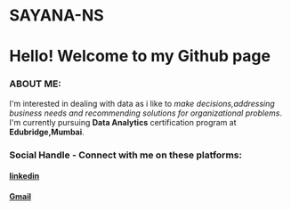 # SAYANA-NS
<h1> Hello! Welcome to my Github page</h1>
<h3> ABOUT ME:</h3>
<p>I'm interested in dealing with data as i like to <i>make decisions,addressing business needs and recommending solutions for organizational problems</i>.<br>
  I'm currently pursuing <b>Data Analytics</b> certification program at <b>Edubridge,Mumbai</b>. </p>
<h3>Social Handle - Connect with me on these platforms:</h3>
<h4><b><a href="inkedin.com/in/sayana-ns-6995a422b/">linkedin</a></b></h4>
<h4><b><a href="sayanans66@gmail.com">Gmail</a></b></h4>
